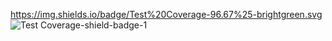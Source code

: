 https://img.shields.io/badge/Test%20Coverage-96.67%25-brightgreen.svg
![Test Coverage-shield-badge-1](https://img.shields.io/badge/Test%20Coverage-96.67%25-brightgreen.svg)
